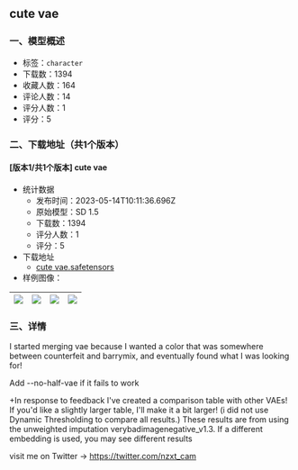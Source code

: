 ## cute vae
### 一、模型概述

- 标签：`character`
- 下载数：1394
- 收藏人数：164
- 评论人数：14
- 评分人数：1
- 评分：5

### 二、下载地址（共1个版本）

#### [版本1/共1个版本] cute vae

- 统计数据
  - 发布时间：2023-05-14T10:11:36.696Z
  - 原始模型：SD 1.5
  - 下载数：1394
  - 评分人数：1
  - 评分：5
- 下载地址
  - [cute vae.safetensors](https://civitai.com/api/download/models/70380)
- 样例图像：

| <img src="https://image.civitai.com/xG1nkqKTMzGDvpLrqFT7WA/ac0a97b5-9d75-479e-9d67-1c1e3f61c0f1/width=450/790206.jpeg" /> | <img src="https://image.civitai.com/xG1nkqKTMzGDvpLrqFT7WA/7d1b5c50-5e03-4f4d-a77c-2dab5d71fe13/width=450/789084.jpeg" /> | <img src="https://image.civitai.com/xG1nkqKTMzGDvpLrqFT7WA/cd5c5695-5e79-4906-9dbe-4b1643d37872/width=450/786060.jpeg" /> | <img src="https://image.civitai.com/xG1nkqKTMzGDvpLrqFT7WA/cbb37536-33fd-477c-8e76-643a82dbf998/width=450/789216.jpeg" /> |
| ---- | ---- | ---- | ---- |


### 三、详情
<p>I started merging vae because I wanted a color that was somewhere between counterfeit and barrymix, and eventually found what I was looking for!</p><p></p><p>Add --no-half-vae if it fails to work</p><p></p><p>+In response to feedback I've created a comparison table with other VAEs! If you'd like a slightly larger table, I'll make it a bit larger! (i did not use Dynamic Thresholding to compare all results.) These results are from using the unweighted imputation verybadimagenegative_v1.3. If a different embedding is used, you may see different results</p><p></p><p>visit me on Twitter -&gt; <a target="_blank" rel="ugc" href="https://twitter.com/nzxt_cam">https://twitter.com/nzxt_cam</a></p>